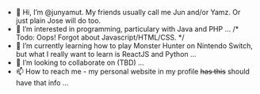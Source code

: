 - 👋 Hi, I’m @junyamut. My friends usually call me Jun and/or Yamz. Or just plain Jose will do too.
- 👀 I’m interested in programming, particulary with Java and PHP ... /* Todo: Oops! Forgot about Javascript/HTML/CSS. */
- 🌱 I’m currently learning how to play Monster Hunter on Nintendo Switch, but what I really want to learn is ReactJS and Python ...
- 💞️ I’m looking to collaborate on (TBD) ...
- 📫 How to reach me - my personal website in my profile ~~has this~~ should have that info ...

<!---
junyamut/junyamut is a ✨ special ✨ repository because its `README.md` (this file) appears on your GitHub profile.
You can click the Preview link to take a look at your changes.
--->
